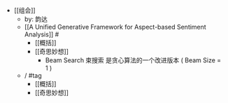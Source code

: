 - [[组会]]
	- by: 韵达
	- [[A Unified Generative Framework for Aspect-based Sentiment Analysis]] #
		- [[概括]]
		- [[奇思妙想]]
			- Beam Search 束搜索 是贪心算法的一个改进版本 ( Beam Size = 1 )
	- / #tag
		- [[概括]]
		- [[奇思妙想]]